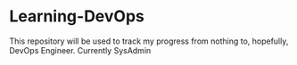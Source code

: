 # Learning-DevOps
This repository will be used to track my progress from nothing to, hopefully, DevOps Engineer. Currently SysAdmin
